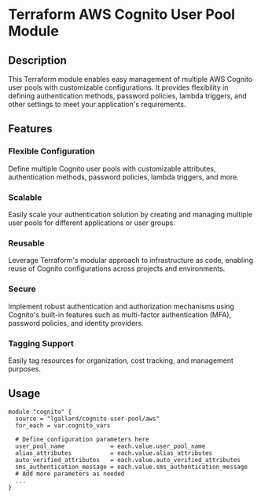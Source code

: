 # Terraform AWS Cognito User Pool Module

## Description

This Terraform module enables easy management of multiple AWS Cognito user pools with customizable configurations. It provides flexibility in defining authentication methods, password policies, lambda triggers, and other settings to meet your application's requirements.

## Features

### Flexible Configuration

Define multiple Cognito user pools with customizable attributes, authentication methods, password policies, lambda triggers, and more.

### Scalable

Easily scale your authentication solution by creating and managing multiple user pools for different applications or user groups.

### Reusable

Leverage Terraform's modular approach to infrastructure as code, enabling reuse of Cognito configurations across projects and environments.

### Secure

Implement robust authentication and authorization mechanisms using Cognito's built-in features such as multi-factor authentication (MFA), password policies, and identity providers.

### Tagging Support

Easily tag resources for organization, cost tracking, and management purposes.

## Usage

```hcl
module "cognito" {
  source = "lgallard/cognito-user-pool/aws"
  for_each = var.cognito_vars

  # Define configuration parameters here
  user_pool_name             = each.value.user_pool_name
  alias_attributes           = each.value.alias_attributes
  auto_verified_attributes   = each.value.auto_verified_attributes
  sms_authentication_message = each.value.sms_authentication_message
  # Add more parameters as needed
  ...
}
